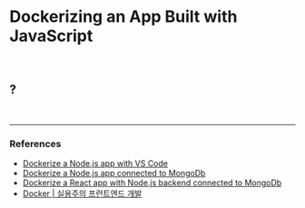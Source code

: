 # Dockerizing an App Built with JavaScript

<br>

## ?

<br>

---

### References

- [Dockerize a Node.js app with VS Code](https://dev.to/vguleaev/dockerize-a-node-js-app-with-vs-code-29c4)
- [Dockerize a Node.js app connected to MongoDb](https://dev.to/vguleaev/dockerize-a-node-js-app-connected-to-mongodb-5bp1)
- [Dockerize a React app with Node.js backend connected to MongoDb](https://dev.to/vguleaev/dockerize-a-react-app-with-node-js-backend-connected-to-mongodb-10ai)
- [Docker | 실용주의 프런트엔드 개발](https://peter-cho.gitbook.io/book/15-devops/docker)
